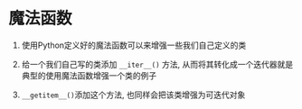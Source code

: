 # 魔法函数

1. 使用Python定义好的魔法函数可以来增强一些我们自己定义的类

2. 给一个我们自己写的类添加 `__iter__()` 方法, 从而将其转化成一个迭代器就是典型的使用魔法函数增强一个类的例子

3. `__getitem__()`添加这个方法, 也同样会把该类增强为可迭代对象


